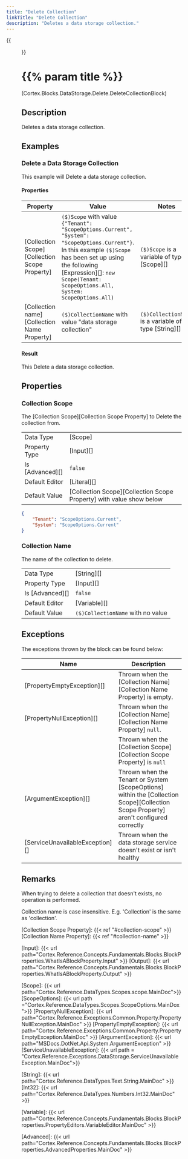 ```yaml
---
title: "Delete Collection"
linkTitle: "Delete Collection"
description: "Deletes a data storage collection."
---
```


{{<figure src="/blocks/data-storage-delete-collection-block.png" alt="Icon" class="block-icon">}}

# {{% param title %}}

<p class="namespace">(Cortex.Blocks.DataStorage.Delete.DeleteCollectionBlock)</p>

## Description

Deletes a data storage collection.

## Examples

### Delete a Data Storage Collection

This example will Delete a data storage collection.

#### Properties

| Property           | Value                     | Notes                                    |
|--------------------|---------------------------|------------------------------------------|
| [Collection Scope][Collection Scope Property] | `($)Scope` with value `{"Tenant": "ScopeOptions.Current", "System": "ScopeOptions.Current"}`. In this example `($)Scope` has been set up using the following [Expression][]: `new Scope(Tenant: ScopeOptions.All, System: ScopeOptions.All)`| `($)Scope` is a variable of type [Scope][] |
| [Collection name][Collection Name Property] | `($)CollectionName` with value "data storage collection" | `($)CollectionName` is a variable of type [String][] |

#### Result

This Delete a data storage collection.

## Properties

### Collection Scope

The [Collection Scope][Collection Scope Property] to Delete the collection from.
  
| | | 
|--------------------|---------------------------|
| Data Type | [Scope] |
| Property Type | [Input][] |
| Is [Advanced][] | `false` |
| Default Editor | [Literal][] |
| Default Value | [Collection Scope][Collection Scope Property] with value show below |

```json
{
    "Tenant": "ScopeOptions.Current",
    "System": "ScopeOptions.Current"
}

```

### Collection Name

The name of the collection to delete.

| | |
|--------------------|---------------------------|
| Data Type | [String][] |
| Property Type | [Input][] |
| Is [Advanced][] | `false` |
| Default Editor | [Variable][] |
| Default Value | `($)CollectionName` with no value |

## Exceptions

The exceptions thrown by the block can be found below:

| Name     | Description |
|----------|----------|
| [PropertyEmptyException][] | Thrown when the [Collection Name][Collection Name Property] is empty.|
| [PropertyNullException][] | Thrown when the [Collection Name][Collection Name Property] `null`. |
| | Thrown when the [Collection Scope][Collection Scope Property] is `null` |
| [ArgumentException][] | Thrown when the Tenant or System [ScopeOptions] within the [Collection Scope][Collection Scope Property] aren't configured correctly |
| [ServiceUnavailableException][] | Thrown when the data storage service doesn't exist or isn't healthy |

## Remarks

When trying to delete a collection that doesn't exists, no operation is performed.

Collection name is case insensitive. E.g. 'Collection' is the same as 'collection'.

[Collection Scope Property]: {{< ref "#collection-scope" >}}
[Collection Name Property]: {{< ref "#collection-name" >}}

[Input]: {{< url path="Cortex.Reference.Concepts.Fundamentals.Blocks.BlockProperties.WhatIsABlockProperty.Input" >}}
[Output]: {{< url path="Cortex.Reference.Concepts.Fundamentals.Blocks.BlockProperties.WhatIsABlockProperty.Output" >}}

[Scope]: {{< url path="Cortex.Reference.DataTypes.Scopes.scope.MainDoc">}}
[ScopeOptions]: {{< url path ="Cortex.Reference.DataTypes.Scopes.ScopeOptions.MainDox">}}
[PropertyNullException]: {{< url path="Cortex.Reference.Exceptions.Common.Property.PropertyNullException.MainDoc" >}}
[PropertyEmptyException]: {{< url path="Cortex.Reference.Exceptions.Common.Property.PropertyEmptyException.MainDoc" >}}
[ArgumentException]: {{< url path="MSDocs.DotNet.Api.System.ArgumentException" >}}
[ServiceUnavailableException]: {{< url path = "Cortex.Reference.Exceptions.DataStorage.ServiceUnavailableException.MainDoc">}}

[String]: {{< url path="Cortex.Reference.DataTypes.Text.String.MainDoc" >}}
[Int32]: {{< url path="Cortex.Reference.DataTypes.Numbers.Int32.MainDoc" >}}

[Variable]: {{< url path="Cortex.Reference.Concepts.Fundamentals.Blocks.BlockProperties.PropertyEditors.VariableEditor.MainDoc" >}}

[Advanced]: {{< url path="Cortex.Reference.Concepts.Fundamentals.Blocks.BlockProperties.AdvancedProperties.MainDoc" >}}
